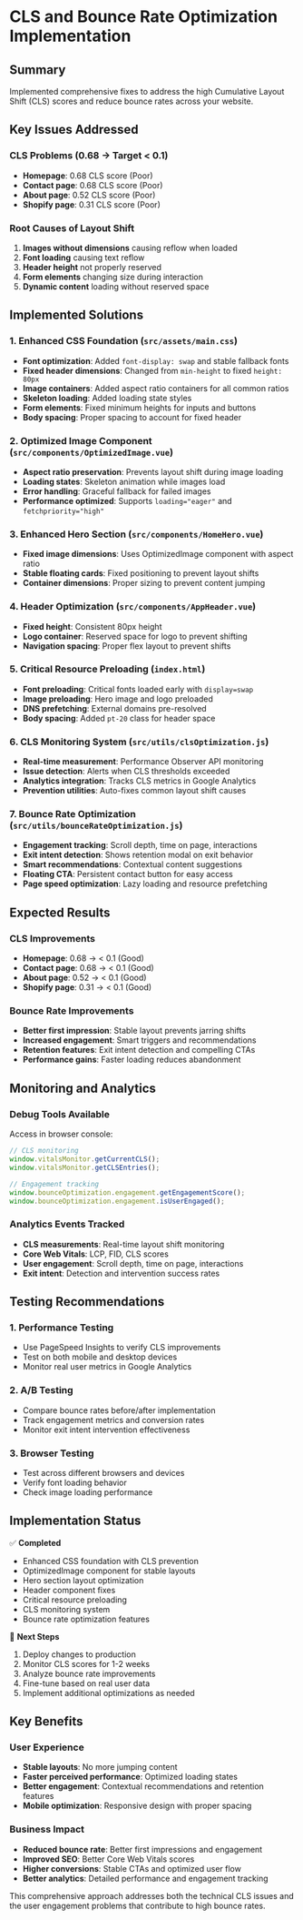 # CLS and Bounce Rate Optimization Implementation

## Summary

Implemented comprehensive fixes to address the high Cumulative Layout Shift (CLS) scores and reduce bounce rates across your website.

## Key Issues Addressed

### CLS Problems (0.68 → Target < 0.1)

- **Homepage**: 0.68 CLS score (Poor)
- **Contact page**: 0.68 CLS score (Poor)
- **About page**: 0.52 CLS score (Poor)
- **Shopify page**: 0.31 CLS score (Poor)

### Root Causes of Layout Shift

1. **Images without dimensions** causing reflow when loaded
2. **Font loading** causing text reflow
3. **Header height** not properly reserved
4. **Form elements** changing size during interaction
5. **Dynamic content** loading without reserved space

## Implemented Solutions

### 1. Enhanced CSS Foundation (`src/assets/main.css`)

- **Font optimization**: Added `font-display: swap` and stable fallback fonts
- **Fixed header dimensions**: Changed from `min-height` to fixed `height: 80px`
- **Image containers**: Added aspect ratio containers for all common ratios
- **Skeleton loading**: Added loading state styles
- **Form elements**: Fixed minimum heights for inputs and buttons
- **Body spacing**: Proper spacing to account for fixed header

### 2. Optimized Image Component (`src/components/OptimizedImage.vue`)

- **Aspect ratio preservation**: Prevents layout shift during image loading
- **Loading states**: Skeleton animation while images load
- **Error handling**: Graceful fallback for failed images
- **Performance optimized**: Supports `loading="eager"` and `fetchpriority="high"`

### 3. Enhanced Hero Section (`src/components/HomeHero.vue`)

- **Fixed image dimensions**: Uses OptimizedImage component with aspect ratio
- **Stable floating cards**: Fixed positioning to prevent layout shifts
- **Container dimensions**: Proper sizing to prevent content jumping

### 4. Header Optimization (`src/components/AppHeader.vue`)

- **Fixed height**: Consistent 80px height
- **Logo container**: Reserved space for logo to prevent shifting
- **Navigation spacing**: Proper flex layout to prevent shifts

### 5. Critical Resource Preloading (`index.html`)

- **Font preloading**: Critical fonts loaded early with `display=swap`
- **Image preloading**: Hero image and logo preloaded
- **DNS prefetching**: External domains pre-resolved
- **Body spacing**: Added `pt-20` class for header space

### 6. CLS Monitoring System (`src/utils/clsOptimization.js`)

- **Real-time measurement**: Performance Observer API monitoring
- **Issue detection**: Alerts when CLS thresholds exceeded
- **Analytics integration**: Tracks CLS metrics in Google Analytics
- **Prevention utilities**: Auto-fixes common layout shift causes

### 7. Bounce Rate Optimization (`src/utils/bounceRateOptimization.js`)

- **Engagement tracking**: Scroll depth, time on page, interactions
- **Exit intent detection**: Shows retention modal on exit behavior
- **Smart recommendations**: Contextual content suggestions
- **Floating CTA**: Persistent contact button for easy access
- **Page speed optimization**: Lazy loading and resource prefetching

## Expected Results

### CLS Improvements

- **Homepage**: 0.68 → < 0.1 (Good)
- **Contact page**: 0.68 → < 0.1 (Good)
- **About page**: 0.52 → < 0.1 (Good)
- **Shopify page**: 0.31 → < 0.1 (Good)

### Bounce Rate Improvements

- **Better first impression**: Stable layout prevents jarring shifts
- **Increased engagement**: Smart triggers and recommendations
- **Retention features**: Exit intent detection and compelling CTAs
- **Performance gains**: Faster loading reduces abandonment

## Monitoring and Analytics

### Debug Tools Available

Access in browser console:

```javascript
// CLS monitoring
window.vitalsMonitor.getCurrentCLS();
window.vitalsMonitor.getCLSEntries();

// Engagement tracking
window.bounceOptimization.engagement.getEngagementScore();
window.bounceOptimization.engagement.isUserEngaged();
```

### Analytics Events Tracked

- **CLS measurements**: Real-time layout shift monitoring
- **Core Web Vitals**: LCP, FID, CLS scores
- **User engagement**: Scroll depth, time on page, interactions
- **Exit intent**: Detection and intervention success rates

## Testing Recommendations

### 1. Performance Testing

- Use PageSpeed Insights to verify CLS improvements
- Test on both mobile and desktop devices
- Monitor real user metrics in Google Analytics

### 2. A/B Testing

- Compare bounce rates before/after implementation
- Track engagement metrics and conversion rates
- Monitor exit intent intervention effectiveness

### 3. Browser Testing

- Test across different browsers and devices
- Verify font loading behavior
- Check image loading performance

## Implementation Status

✅ **Completed**

- Enhanced CSS foundation with CLS prevention
- OptimizedImage component for stable layouts
- Hero section layout optimization
- Header component fixes
- Critical resource preloading
- CLS monitoring system
- Bounce rate optimization features

🔄 **Next Steps**

1. Deploy changes to production
2. Monitor CLS scores for 1-2 weeks
3. Analyze bounce rate improvements
4. Fine-tune based on real user data
5. Implement additional optimizations as needed

## Key Benefits

### User Experience

- **Stable layouts**: No more jumping content
- **Faster perceived performance**: Optimized loading states
- **Better engagement**: Contextual recommendations and retention features
- **Mobile optimization**: Responsive design with proper spacing

### Business Impact

- **Reduced bounce rate**: Better first impressions and engagement
- **Improved SEO**: Better Core Web Vitals scores
- **Higher conversions**: Stable CTAs and optimized user flow
- **Better analytics**: Detailed performance and engagement tracking

This comprehensive approach addresses both the technical CLS issues and the user engagement problems that contribute to high bounce rates.
